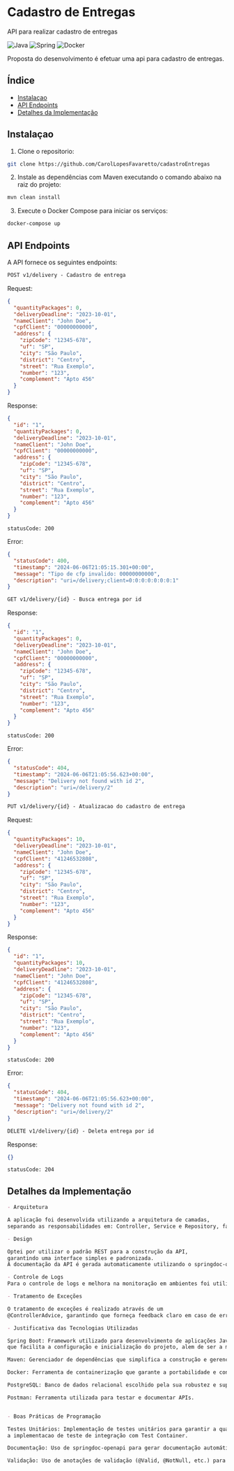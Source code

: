 # Cadastro de Entregas
API para realizar cadastro de entregas

![Java](https://img.shields.io/badge/java-%23ED8B00.svg?style=for-the-badge&logo=openjdk&logoColor=white)
![Spring](https://img.shields.io/badge/spring-%236DB33F.svg?style=for-the-badge&logo=spring&logoColor=white)
![Docker](https://img.shields.io/badge/Docker-D4FAFF?style=for-the-badge&logo=docker)

Proposta do desenvolvimento é efetuar uma api para cadastro de entregas.

## Índice

- [Instalaçao](#instalaçao)
- [API Endpoints](#api-endpoints)
- [Detalhes da Implementação](#detalhes-da-implementação)

## Instalaçao

1. Clone o repositorio:

```bash
git clone https://github.com/CarolLopesFavaretto/cadastroEntregas
```

2. Instale as dependências com Maven executando o comando abaixo na raiz do projeto:

```bash
mvn clean install
```

3. Execute o Docker Compose para iniciar os serviços:
    
```bash
docker-compose up
  ```

## API Endpoints
A API fornece os seguintes endpoints:


```markdown
POST v1/delivery - Cadastro de entrega
```
Request:
```json
{
  "quantityPackages": 0,
  "deliveryDeadline": "2023-10-01",
  "nameClient": "John Doe",
  "cpfClient": "00000000000",
  "address": {
    "zipCode": "12345-678",
    "uf": "SP",
    "city": "São Paulo",
    "district": "Centro",
    "street": "Rua Exemplo",
    "number": "123",
    "complement": "Apto 456"
  }
}
```

Response:
```json
{
  "id": "1",
  "quantityPackages": 0,
  "deliveryDeadline": "2023-10-01",
  "nameClient": "John Doe",
  "cpfClient": "00000000000",
  "address": {
    "zipCode": "12345-678",
    "uf": "SP",
    "city": "São Paulo",
    "district": "Centro",
    "street": "Rua Exemplo",
    "number": "123",
    "complement": "Apto 456"
  }
}
```
```
statusCode: 200
```

Error:
```json
{
  "statusCode": 400,
  "timestamp": "2024-06-06T21:05:15.301+00:00",
  "message": "Tipo de cfp invalido: 00000000000",
  "description": "uri=/delivery;client=0:0:0:0:0:0:0:1"
}
```

```markdown
GET v1/delivery/{id} - Busca entrega por id
```

Response:
```json
{
  "id": "1",
  "quantityPackages": 0,
  "deliveryDeadline": "2023-10-01",
  "nameClient": "John Doe",
  "cpfClient": "00000000000",
  "address": {
    "zipCode": "12345-678",
    "uf": "SP",
    "city": "São Paulo",
    "district": "Centro",
    "street": "Rua Exemplo",
    "number": "123",
    "complement": "Apto 456"
  }
}
```
```
statusCode: 200
```

Error:
```json
{
  "statusCode": 404,
  "timestamp": "2024-06-06T21:05:56.623+00:00",
  "message": "Delivery not found with id 2",
  "description": "uri=/delivery/2"
}
```

```markdown
PUT v1/delivery/{id} - Atualizacao do cadastro de entrega
```
Request:
```json
{
  "quantityPackages": 10,
  "deliveryDeadline": "2023-10-01",
  "nameClient": "John Doe",
  "cpfClient": "41246532808",
  "address": {
    "zipCode": "12345-678",
    "uf": "SP",
    "city": "São Paulo",
    "district": "Centro",
    "street": "Rua Exemplo",
    "number": "123",
    "complement": "Apto 456"
  }
}
```

Response:
```json
{
  "id": "1",
  "quantityPackages": 10,
  "deliveryDeadline": "2023-10-01",
  "nameClient": "John Doe",
  "cpfClient": "41246532808",
  "address": {
    "zipCode": "12345-678",
    "uf": "SP",
    "city": "São Paulo",
    "district": "Centro",
    "street": "Rua Exemplo",
    "number": "123",
    "complement": "Apto 456"
  }
}
```
```
statusCode: 200
```
Error:
```json
{
  "statusCode": 404,
  "timestamp": "2024-06-06T21:05:56.623+00:00",
  "message": "Delivery not found with id 2",
  "description": "uri=/delivery/2"
}
```

```markdown
DELETE v1/delivery/{id} - Deleta entrega por id
```

Response:
```json
{}
```
```
statusCode: 204
```

## Detalhes da Implementação
```markdown
- Arquitetura

A aplicação foi desenvolvida utilizando a arquitetura de camadas, 
separando as responsabilidades em: Controller, Service e Repository, facilita a manutenção do código e testes dos componentes.  

- Design

Optei por utilizar o padrão REST para a construção da API, 
garantindo uma interface simples e padronizada. 
A documentação da API é gerada automaticamente utilizando o springdoc-openapi.  

- Controle de Logs
Para o controle de logs e melhora na monitoração em ambientes foi utilizamos o SLF4J. 

- Tratamento de Exceções

O tratamento de exceções é realizado através de um 
@ControllerAdvice, garantindo que forneça feedback claro em caso de erros.

- Justificativa das Tecnologias Utilizadas

Spring Boot: Framework utilizado para desenvolvimento de aplicações Java, 
que facilita a configuração e inicialização do projeto, alem de ser a mais utilizada no mercado.

Maven: Gerenciador de dependências que simplifica a construção e gerenciamento do ciclo de vida do projeto.

Docker: Ferramenta de containerização que garante a portabilidade e consistência do ambiente de execução da aplicação.

PostgreSQL: Banco de dados relacional escolhido pela sua robustez e suporte a operações complexas.

Postman: Ferramenta utilizada para testar e documentar APIs.


- Boas Práticas de Programação

Testes Unitários: Implementação de testes unitários para garantir a qualidade e cobertura do código, assim como
a implementacao de teste de integração com Test Container.

Documentação: Uso de springdoc-openapi para gerar documentação automática da API.

Validação: Uso de anotações de validação (@Valid, @NotNull, etc.) para garantir a integridade dos dados recebidos pela API.
```